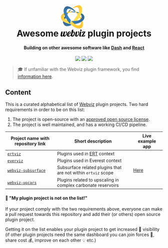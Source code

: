 <h1 align="center">Awesome <img height="100" src="https://github.com/equinor/webviz-config/raw/master/webviz_config/_docs/static/webviz-logo.svg?sanitize=true"> plugin projects</h1>
<h4 align="center">Building on other awesome software like <a href="https://github.com/plotly/dash">Dash</a> and <a href="https://github.com/facebook/react">React</a></h4>
<p align="center">
<a href="https://awesome.re"><img src="https://awesome.re/badge.svg"></a>
<img src="https://img.shields.io/github/last-commit/equinor/webviz-awesome">
<img src="https://img.shields.io/github/license/equinor/webviz-awesome">
</p>

> :mortar_board: If unfamiliar with the Webviz plugin framework, you find [information here](https://github.com/equinor/webviz-config/blob/master/README.md).

## Content

This is a curated alphabetical list of [Webviz](https://github.com/equinor/webviz-config) plugin projects. Two hard requirements in order to be on this list:
1. The project is open-source with an [approved open source license](https://opensource.org/licenses/alphabetical).
1. The project is well maintained, and has a working CI/CD pipeline.


| Project name with repository link                                   | Short description                                             | Live example app                                             |
|---------------------------------------------------------------------|---------------------------------------------------------------|--------------------------------------------------------------|
| [`ertviz`](https://github.com/equinor/ertviz)                      | Plugins used in [ERT](https://github.com/equinor/ert) context |                                                              |  
| [`everviz`](https://github.com/equinor/everviz)                     | Plugins used in Everest context                               |                                                              |  
| [`webviz-subsurface`](https://github.com/equinor/webviz-subsurface) | Subsurface related plugins that are not within `ertviz` scope | [Here](https://webviz-subsurface-example.azurewebsites.net/) |  
| [`webviz-upcars`](https://github.com/equinor/webviz-upcars)         | Plugins related to upscaling in complex carbonate reservoirs  |                                                              |                                                              |  

#### :thought_balloon: "My plugin project is not on the list!"

If your project comply with the two requirements above, everyone can make a pull request towards this repository and add their (or others) open source plugin project.

Getting it on the list enables your plugin project to get increased :eyes: visibility (if other plugin projects need the same dashboard you can join forces :muscle:, share cost :moneybag:, improve on each other :bulb: etc.)
